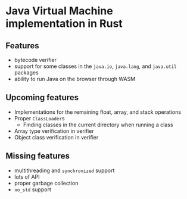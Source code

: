 # Java Virtual Machine implementation in Rust

## Features
- bytecode verifier
- support for some classes in the `java.io`, `java.lang`, and `java.util` packages
- ability to run Java on the browser through WASM

## Upcoming features
- Implementations for the remaining float, array, and stack operations
- Proper `ClassLoader`s
    - Finding classes in the current directory when running a class
- Array type verification in verifier
- Object class verification in verifier

## Missing features
- multithreading and `synchronized` support
- lots of API
- proper garbage collection
- `no_std` support
